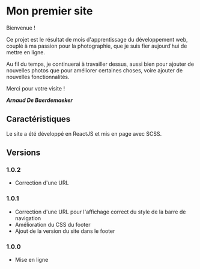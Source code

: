 # Mon premier site

Bienvenue !

Ce projet est le résultat de mois d'apprentissage du développement web, couplé à ma passion pour la photographie, que je suis fier aujourd'hui de mettre en ligne.

Au fil du temps, je continuerai à travailler dessus, aussi bien pour ajouter de nouvelles photos que pour améliorer certaines choses, voire ajouter de nouvelles fonctionnalités.

Merci pour votre visite !

_**Arnaud De Baerdemaeker**_


## Caractéristiques

Le site a été développé en ReactJS et mis en page avec SCSS.


## Versions

### 1.0.2
- Correction d'une URL

### 1.0.1
- Correction d'une URL pour l'affichage correct du style de la barre de navigation
- Amélioration du CSS du footer
- Ajout de la version du site dans le footer

### 1.0.0
- Mise en ligne